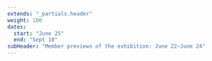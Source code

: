 ```yaml
---
extends: "_partials.header"
weight: 100
dates:
  start: "June 25"
  end: "Sept 10"
subHeader: "Member previews of the exhibition: June 22–June 24"
---
```

